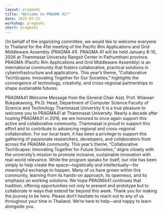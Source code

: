 ```yaml
---
layout: pragma41
title: "Welcome to PRAGMA 41!"
date: 2025-07-21
workshop: pragma41
short: pragma41
---
```


On behalf of the organizing committee, we would like to welcome everyone to
Thailand for the 41st meeting of the Pacific Rim Applications and Grid
Middleware Assembly (PRAGMA 41). PRAGMA 41 will be held January 8-10, 2026 at
Thammasat University Rangsit Center in Pathumthani province.  PRAGMA (Pacific
Rim Applications and Grid Middleware Assembly) is an international community
that fosters collaborative, practical solutions in cyberinfrastructure and
applications. This year’s theme, “Collaborative TechScapes: Innovating
Together for Our Societies,” highlights the convergence of technology,
creativity, and cross-regional partnerships to shape sustainable futures.
<br>

PRAGMA41 Welcome Message from the General Chair
Asst. Prof. Wilawan Rukpakavong, Ph.D.
Head, Department of Computer Science 
Faculty of Science and Technology
Thammasat University
It is a true pleasure to welcome you to PRAGMA41 at Thammasat University. Nearly a decade after hosting PRAGMA31 in 2016, we are honored to once again support this active and collaborative community. Thammasat is proud to support this effort and to contribute to advancing regional and cross-regional collaboration.
For our local team, it has been a privilege to support this gathering of passionate researchers, developers, and collaborators from across the PRAGMA community. This year’s theme, “Collaborative TechScapes: Innovating Together for Future Societies,” aligns closely with the university’s mission to promote inclusive, sustainable innovation with real-world relevance.  While the program speaks for itself, our role has been simply to help create the space—logistically and intellectually—for meaningful exchange to happen.
Many of us have grown within this community, learning from its hands-on approach, its openness, and its emphasis on working solutions. We hope PRAGMA41 continues that tradition, offering opportunities not only to present and prototype but to collaborate in ways that extend far beyond this week.
Thank you for making the journey to be here. Please don’t hesitate to reach out to any of us throughout your time in Thailand. We’re here to help—and happy to learn alongside you.


<!--<div class="border40">PRAGMA 41 General Co-Chairs</div>-->

